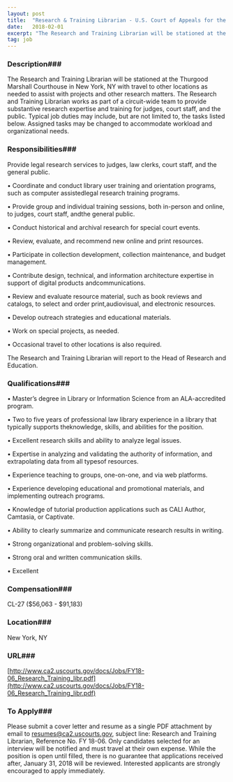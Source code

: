 ```yaml
---
layout: post
title:  "Research & Training Librarian - U.S. Court of Appeals for the Second Circuit"
date:   2018-02-01
excerpt: "The Research and Training Librarian will be stationed at the Thurgood Marshall Courthouse in New York, NY with travel to other locations as needed to assist with projects and other research matters. The Research and Training Librarian works as part of a circuit-wide team to provide substantive research expertise and..."
tag: job
---
```


### Description###

The Research and Training Librarian will be stationed at the Thurgood Marshall Courthouse in New York, NY with travel to other locations as needed to assist with projects and other research matters. The Research and Training Librarian works as part of a circuit-wide team to provide substantive research expertise and training for judges, court staff, and the public. Typical job duties may include, but are not limited to, the tasks listed below. Assigned tasks may be changed to accommodate workload and organizational needs.


### Responsibilities###

Provide legal research services to judges, law clerks, court staff, and the general public.

• Coordinate and conduct library user training and orientation programs, such as computer assistedlegal research training programs.

• Provide group and individual training sessions, both in-person and online, to judges, court staff, andthe general public.

• Conduct historical and archival research for special court events.

• Review, evaluate, and recommend new online and print resources.

• Participate in collection development, collection maintenance, and budget management.

• Contribute design, technical, and information architecture expertise in support of digital products andcommunications.

• Review and evaluate resource material, such as book reviews and catalogs, to select and order print,audiovisual, and electronic resources.

• Develop outreach strategies and educational materials.

• Work on special projects, as needed.

• Occasional travel to other locations is also required.

The Research and Training Librarian will report to the Head of Research and Education.


### Qualifications###


• Master’s degree in Library or Information Science from an ALA-accredited program.

• Two to five years of professional law library experience in a library that typically supports theknowledge, skills, and abilities for the position.

• Excellent research skills and ability to analyze legal issues.

• Expertise in analyzing and validating the authority of information, and extrapolating data from all typesof resources.

• Experience teaching to groups, one-on-one, and via web platforms.

• Experience developing educational and promotional materials, and implementing outreach programs.

• Knowledge of tutorial production applications such as CALI Author, Camtasia, or Captivate.

• Ability to clearly summarize and communicate research results in writing.

• Strong organizational and problem-solving skills.

• Strong oral and written communication skills.

• Excellent


### Compensation###

CL-27 ($56,063 - $91,183)


### Location###

New York, NY


### URL###

[http://www.ca2.uscourts.gov/docs/Jobs/FY18-06_Research_Training_libr.pdf](http://www.ca2.uscourts.gov/docs/Jobs/FY18-06_Research_Training_libr.pdf)

### To Apply###

Please submit a cover letter and resume as a single PDF attachment by email to resumes@ca2.uscourts.gov, subject line: Research and Training Librarian, Reference No. FY 18-06. Only candidates selected for an interview will be notified and must travel at their own expense. While the position is open until filled, there is no guarantee that applications received after, January 31, 2018 will be reviewed. Interested applicants are strongly encouraged to apply immediately.





